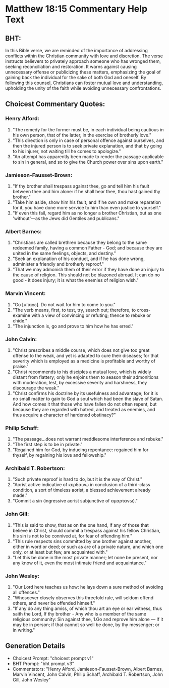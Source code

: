 # Matthew 18:15 Commentary Help Text

## BHT:
In this Bible verse, we are reminded of the importance of addressing conflicts within the Christian community with love and discretion. The verse instructs believers to privately approach someone who has wronged them, seeking reconciliation and restoration. It warns against causing unnecessary offense or publicizing these matters, emphasizing the goal of gaining back the individual for the sake of both God and oneself. By following this counsel, Christians can foster mutual love and understanding, upholding the unity of the faith while avoiding unnecessary confrontations.

## Choicest Commentary Quotes:
### Henry Alford:
1. "The remedy for the former must be, in each individual being cautious in his own person, that of the latter, in the exercise of brotherly love."
2. "This direction is only in case of personal offence against ourselves, and then the injured person is to seek private explanation, and that by going to his injurer, not waiting till he comes to apologize."
3. "An attempt has apparently been made to render the passage applicable to sin in general, and so to give the Church power over sins upon earth."

### Jamieson-Fausset-Brown:
1. "If thy brother shall trespass against thee, go and tell him his fault between thee and him alone: if he shall hear thee, thou hast gained thy brother." 
2. "Take him aside, show him his fault, and if he own and make reparation for it, you have done more service to him than even justice to yourself."
3. "If even this fail, regard him as no longer a brother Christian, but as one 'without'—as the Jews did Gentiles and publicans."

### Albert Barnes:
1. "Christians are called brethren because they belong to the same redeemed family, having a common Father - God; and because they are united in the same feelings, objects, and destiny."
2. "Seek an explanation of his conduct, and if he has done wrong, administer a friendly and brotherly reproof."
3. "That we may admonish them of their error if they have done an injury to the cause of religion. This should not be blazoned abroad. It can do no good - it does injury; it is what the enemies of religion wish."

### Marvin Vincent:
1. "Go [υπαγε]. Do not wait for him to come to you."
2. "The verb means, first, to test, try, search out; therefore, to cross-examine with a view of convincing or refuting; thence to rebuke or chide."
3. "The injunction is, go and prove to him how he has erred."

### John Calvin:
1. "Christ prescribes a middle course, which does not give too great offense to the weak, and yet is adapted to cure their diseases; for that severity which is employed as a medicine is profitable and worthy of praise."
2. "Christ recommends to his disciples a mutual love, which is widely distant from flattery; only he enjoins them to season their admonitions with moderation, lest, by excessive severity and harshness, they discourage the weak."
3. "Christ confirms his doctrine by its usefulness and advantage; for it is no small matter to gain to God a soul which had been the slave of Satan. And how comes it that those who have fallen do not often repent, but because they are regarded with hatred, and treated as enemies, and thus acquire a character of hardened obstinacy?"

### Philip Schaff:
1. "The passage...does not warrant meddlesome interference and rebuke."
2. "The first step is to be in private."
3. "Regained him for God, by inducing repentance: regained him for thyself, by regaining his love and fellowship."

### Archibald T. Robertson:
1. "Such private reproof is hard to do, but it is the way of Christ."
2. "Aorist active indicative of κερδαινω in conclusion of a third-class condition, a sort of timeless aorist, a blessed achievement already made."
3. "Commit a sin (ingressive aorist subjunctive of αμαρτανω)."

### John Gill:
1. "This is said to show, that as on the one hand, if any of those that believe in Christ, should commit a trespass against his fellow Christian, his sin is not to be connived at, for fear of offending him."
2. "This rule respects sins committed by one brother against another, either in word or deed; or such as are of a private nature, and which one only, or at least but few, are acquainted with."
3. "Let this be done in the most private manner; let none be present, nor any know of it, even the most intimate friend and acquaintance."

### John Wesley:
1. "Our Lord here teaches us how: he lays down a sure method of avoiding all offences."
2. "Whosoever closely observes this threefold rule, will seldom offend others, and never be offended himself."
3. "If any do any thing amiss, of which thou art an eye or ear witness, thus saith the Lord, If thy brother - Any who is a member of the same religious community: Sin against thee, 1.Go and reprove him alone — If it may be in person; if that cannot so well be done, by thy messenger; or in writing."


## Generation Details
- Choicest Prompt: "choicest prompt v1"
- BHT Prompt: "bht prompt v3"
- Commentators: "Henry Alford, Jamieson-Fausset-Brown, Albert Barnes, Marvin Vincent, John Calvin, Philip Schaff, Archibald T. Robertson, John Gill, John Wesley"
